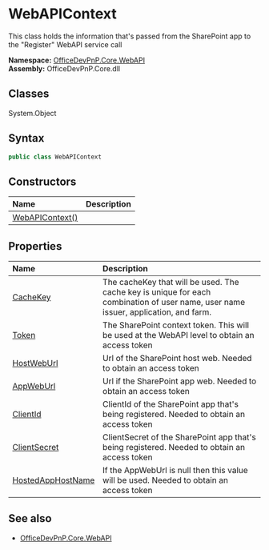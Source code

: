 # WebAPIContext
This class holds the information that's passed from the SharePoint app to the "Register" WebAPI service call  

**Namespace:** [OfficeDevPnP.Core.WebAPI](OfficeDevPnP.Core.WebAPI.md)  
**Assembly:** OfficeDevPnP.Core.dll  
## Classes
System.Object  
## Syntax
```C#
public class WebAPIContext
```
## Constructors
|**Name**|**Description**|
|:-----|:-----|
| [WebAPIContext()](WebAPIContextconstructor1details.md) | 
## Properties
|**Name**|**Description**|
|:-----|:-----|
| [CacheKey](WebAPIContext.CacheKey.md) | The cacheKey that will be used. The cache key is unique for each combination of user name, user name issuer, application, and farm.
| [Token](WebAPIContext.Token.md) | The SharePoint context token. This will be used at the WebAPI level to obtain an access token
| [HostWebUrl](WebAPIContext.HostWebUrl.md) | Url of the SharePoint host web. Needed to obtain an access token
| [AppWebUrl](WebAPIContext.AppWebUrl.md) | Url if the SharePoint app web. Needed to obtain an access token
| [ClientId](WebAPIContext.ClientId.md) | ClientId of the SharePoint app that's being registered. Needed to obtain an access token
| [ClientSecret](WebAPIContext.ClientSecret.md) | ClientSecret of the SharePoint app that's being registered. Needed to obtain an access token
| [HostedAppHostName](WebAPIContext.HostedAppHostName.md) | If the AppWebUrl is null then this value will be used. Needed to obtain an access token
## See also
- [OfficeDevPnP.Core.WebAPI](OfficeDevPnP.Core.WebAPI.md)
